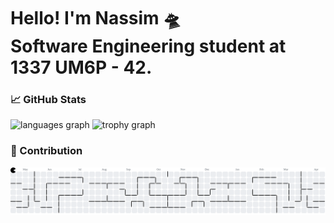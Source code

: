 <h1 align="left">Hello! I'm Nassim 🛸 <br> Software Engineering student at 1337 UM6P - 42. </h1>

### 📈 GitHub Stats

<div align="left">
  <img src="https://github-readme-stats.vercel.app/api/top-langs?username=AchabNassim&locale=en&hide_title=false&layout=compact&card_width=320&langs_count=6&theme=dracula&hide_border=false&order=2" height="150" alt="languages graph"  />
  <img src="https://github-profile-trophy.vercel.app?username=AchabNassim&theme=dracula&column=-1&row=1&margin-w=8&margin-h=8&no-bg=false&no-frame=false&order=4" height="150" alt="trophy graph"  />
</div>

### 👾 Contribution 

<picture>
  <source media="(prefers-color-scheme: dark)" srcset="https://raw.githubusercontent.com/AchabNassim/AchabNassim/output/pacman-contribution-graph-dark.svg">
  <source media="(prefers-color-scheme: light)" srcset="https://raw.githubusercontent.com/AchabNassim/AchabNassim/output/pacman-contribution-graph.svg">
  <img alt="Pacman contribution graph" src="https://raw.githubusercontent.com/AchabNassim/AchabNassim/output/pacman-contribution-graph.svg">
</picture>
